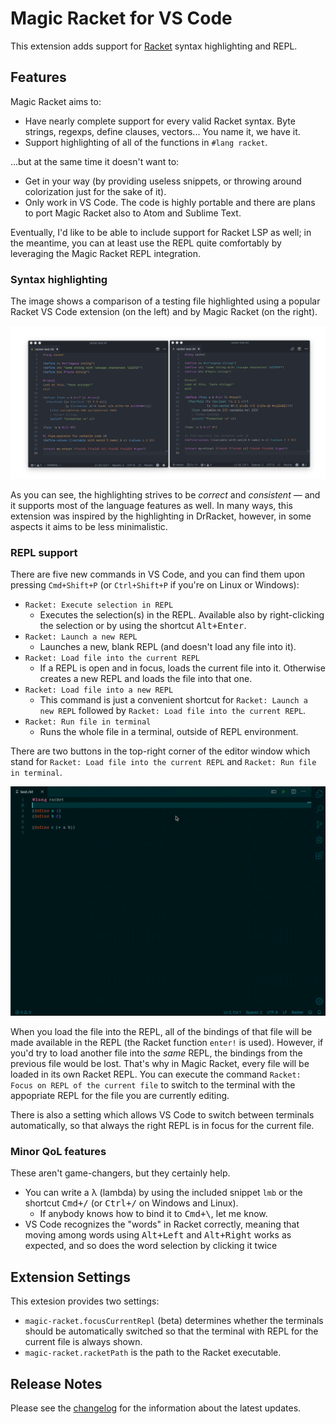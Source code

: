 # Magic Racket for VS Code

This extension adds support for [Racket](http://www.racket-lang.org) syntax highlighting and REPL.

## Features

Magic Racket aims to:

- Have nearly complete support for every valid Racket syntax. Byte strings, regexps, define clauses, vectors... You name it, we have it.
- Support highlighting of all of the functions in `#lang racket`.

...but at the same time it doesn't want to:

- Get in your way (by providing useless snippets, or throwing around colorization just for the sake of it).
- Only work in VS Code. The code is highly portable and there are plans to port Magic Racket also to Atom and Sublime Text.

Eventually, I'd like to be able to include support for Racket LSP as well; in the meantime, you can at least use the REPL quite comfortably by leveraging the Magic Racket REPL integration.

### Syntax highlighting

The image shows a comparison of a testing file highlighted using a popular Racket VS Code extension (on the left) and by Magic Racket (on the right).

![Bad highlighting](images/magic-vs-other.png)

As you can see, the highlighting strives to be _correct_ and _consistent_ — and it supports most of the language features as well. In many ways, this extension was inspired by the highlighting in DrRacket, however, in some aspects it aims to be less minimalistic.

### REPL support

There are five new commands in VS Code, and you can find them upon pressing <kbd>`Cmd+Shift+P`</kbd> (or <kbd>`Ctrl+Shift+P`</kbd> if you're on Linux or Windows):

- `Racket: Execute selection in REPL`
  - Executes the selection(s) in the REPL. Available also by right-clicking the selection or by using the shortcut <kbd>Alt+Enter</kbd>.
- `Racket: Launch a new REPL`
  - Launches a new, blank REPL (and doesn't load any file into it).
- `Racket: Load file into the current REPL`
  - If a REPL is open and in focus, loads the current file into it. Otherwise creates a new REPL and loads the file into that one.
- `Racket: Load file into a new REPL`
  - This command is just a convenient shortcut for `Racket: Launch a new REPL` followed by `Racket: Load file into the current REPL`.
- `Racket: Run file in terminal`
  - Runs the whole file in a terminal, outside of REPL environment.

There are two buttons in the top-right corner of the editor window which stand for  `Racket: Load file into the current REPL` and `Racket: Run file in terminal`.

![REPL showcase](images/repl.gif)

When you load the file into the REPL, all of the bindings of that file will be made available in the REPL (the Racket function `enter!` is used). However, if you'd try to load another file into the *same* REPL, the bindings from the previous file would be lost. That's why in Magic Racket, every file will be loaded in its own Racket REPL. You can execute the command `Racket: Focus on REPL of the current file` to switch to the terminal with the appopriate REPL for the file you are currently editing.

There is also a setting which allows VS Code to switch between terminals automatically, so that always the right REPL is in focus for the current file.

### Minor QoL features

These aren't game-changers, but they certainly help.

- You can write a λ (lambda) by using the included snippet `lmb` or the shortcut <kbd>Cmd+/</kbd> (or <kbd>Ctrl+/</kbd> on Windows and Linux).
  - If anybody knows how to bind it to <kbd>Cmd+\\</kbd>, let me know.
- VS Code recognizes the "words" in Racket correctly, meaning that moving among words using <kbd>Alt+Left</kbd> and <kbd>Alt+Right</kbd> works as expected, and so does the word selection by clicking it twice

## Extension Settings

This extesion provides two settings:
- `magic-racket.focusCurrentRepl` (beta) determines whether the terminals should be automatically switched so that the terminal with REPL for the current file is always shown.
- `magic-racket.racketPath` is the path to the Racket executable.

## Release Notes

Please see the [changelog](CHANGELOG.md) for the information about the latest updates.